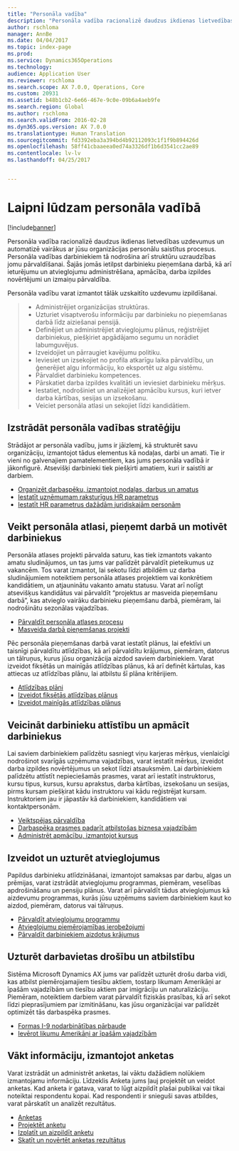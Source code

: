 ```yaml
---
title: "Personāla vadība"
description: "Personāla vadība racionalizē daudzus ikdienas lietvedības uzdevumus un automatizē vairākus ar jūsu organizācijas personālu saistītus procesus. Personāla vadības darbiniekiem tā nodrošina arī struktūru uzraudzības jomu pārvaldīšanai. Šajās jomās ietilpst darbinieku pieņemšana darbā, kā arī ieturējumu un atvieglojumu administrēšana, apmācība, darba izpildes novērtējumi un izmaiņu pārvaldība."
author: rschloma
manager: AnnBe
ms.date: 04/04/2017
ms.topic: index-page
ms.prod: 
ms.service: Dynamics365Operations
ms.technology: 
audience: Application User
ms.reviewer: rschloma
ms.search.scope: AX 7.0.0, Operations, Core
ms.custom: 20931
ms.assetid: b48b1cb2-6e66-467e-9c0e-09b6a4aeb9fe
ms.search.region: Global
ms.author: rschloma
ms.search.validFrom: 2016-02-28
ms.dyn365.ops.version: AX 7.0.0
ms.translationtype: Human Translation
ms.sourcegitcommit: fd3392eba3a394bd4b92112093c1f1f9b894426d
ms.openlocfilehash: 58ff41cbaaeea0ed74a3326df1b6d3541cc2ae89
ms.contentlocale: lv-lv
ms.lasthandoff: 04/25/2017


---
```


# <a name="welcome-to-human-resources"></a>Laipni lūdzam personāla vadībā

[!include[banner](includes/banner.md)]

Personāla vadība racionalizē daudzus ikdienas lietvedības uzdevumus un automatizē vairākus ar jūsu organizācijas personālu saistītus procesus. Personāla vadības darbiniekiem tā nodrošina arī struktūru uzraudzības jomu pārvaldīšanai. Šajās jomās ietilpst darbinieku pieņemšana darbā, kā arī ieturējumu un atvieglojumu administrēšana, apmācība, darba izpildes novērtējumi un izmaiņu pārvaldība.

Personāla vadību varat izmantot tālāk uzskaitīto uzdevumu izpildīšanai.

> + Administrējiet organizācijas struktūras.
> + Uzturiet visaptverošu informāciju par darbinieku no pieņemšanas darbā līdz aiziešanai pensijā.
> + Definējiet un administrējiet atvieglojumu plānus, reģistrējiet darbiniekus, piešķiriet apgādājamo segumu un norādiet labumguvējus.
> + Izveidojiet un pārraugiet kavējumu politiku.
> + Ieviesiet un izsekojiet no profila atkarīgu laika pārvaldību, un ģenerējiet algu informāciju, ko eksportēt uz algu sistēmu.
> + Pārvaldiet darbinieku kompetences.
> + Pārskatiet darba izpildes kvalitāti un ieviesiet darbinieku mērķus.
> + Iestatiet, nodrošiniet un analizējiet apmācību kursus, kuri ietver darba kārtības, sesijas un izsekošanu.
> + Veiciet personāla atlasi un sekojiet līdzi kandidātiem.

<a name="develop-a-human-resources-strategy"></a>Izstrādāt personāla vadības stratēģiju
---------------------------------------------------------

Strādājot ar personāla vadību, jums ir jāizlemj, kā strukturēt savu organizāciju, izmantojot tādus elementus kā nodaļas, darbi un amati. Tie ir vieni no galvenajiem pamatelementiem, kas jums personāla vadībā ir jākonfigurē. Atsevišķi darbinieki tiek piešķirti amatiem, kuri ir saistīti ar darbiem.

-   [Organizēt darbaspēku, izmantojot nodaļas, darbus un amatus](departments-jobs-positions.md)
-   [Iestatīt uzņēmumam raksturīgus HR parametrus](set-up-company-specific-hr-parameters.md)
-   [Iestatīt HR parametrus dažādām juridiskajām personām](set-up-hr-parameters-across-legal-entities.md) 

## <a name="recruit-hire-and-motivate-employees"></a>Veikt personāla atlasi, pieņemt darbā un motivēt darbiniekus

Personāla atlases projekti pārvalda saturu, kas tiek izmantots vakanto amatu sludinājumos, un tas jums var palīdzēt pārvaldīt pieteikumus uz vakancēm. Tos varat izmantot, lai sekotu līdzi atbildēm uz darba sludinājumiem noteiktiem personāla atlases projektiem vai konkrētiem kandidātiem, un atjauninātu vakanto amatu statusu. Varat arī nolīgt atsevišķus kandidātus vai pārvaldīt “projektus ar masveida pieņemšanu darbā”, kas atvieglo vairāku darbinieku pieņemšanu darbā, piemēram, lai nodrošinātu sezonālas vajadzības.

-   [Pārvaldīt personāla atlases procesu](manage-recruiting-process.md)
-   [Masveida darbā pieņemšanas projekti](mass-hire-projects.md) 

Pēc personāla pieņemšanas darbā varat iestatīt plānus, lai efektīvi un taisnīgi pārvaldītu atlīdzības, kā arī pārvaldītu krājumus, piemēram, datorus un tālruņus, kurus jūsu organizācija aizdod saviem darbiniekiem. Varat izveidot fiksētās un mainīgās atlīdzības plānus, kā arī definēt kārtulas, kas attiecas uz atlīdzības plānu, lai atbilstu šī plāna kritērijiem.

-   [Atlīdzības plāni](compensation-plans.md)
-   [Izveidot fiksētās atlīdzības plānus](create-fixed-compensation-plans.md)
-   [Izveidot mainīgās atlīdzības plānus](create-variable-compensation-plans.md)

## <a name="develop-and-train-employees"></a>Veicināt darbinieku attīstību un apmācīt darbiniekus

Lai saviem darbiniekiem palīdzētu sasniegt viņu karjeras mērķus, vienlaicīgi nodrošinot svarīgās uzņēmuma vajadzības, varat iestatīt mērķus, izveidot darba izpildes novērtējumus un sekot līdzi atsauksmēm. Lai darbiniekiem palīdzētu attīstīt nepieciešamās prasmes, varat arī iestatīt instruktorus, kursu tipus, kursus, kursu aprakstus, darba kārtības, izsekošanu un sesijas, pirms kursam piešķirat kādu instruktoru vai kādu reģistrējat kursam. Instruktoriem jau ir jāpastāv kā darbiniekiem, kandidātiem vai kontaktpersonām.

-   [Veiktspējas pārvaldība](performance-management-overview.md)
-   [Darbaspēka prasmes padarīt atbilstošas biznesa vajadzībām](skills.md)
-   [Administrēt apmācību, izmantojot kursus](courses.md)

## <a name="create-and-maintain-benefits"></a>Izveidot un uzturēt atvieglojumus

Papildus darbinieku atlīdzināšanai, izmantojot samaksas par darbu, algas un prēmijas, varat izstrādāt atvieglojumu programmas, piemēram, veselības apdrošināšanu un pensiju plānus. Varat arī pārvaldīt tādus atvieglojumus kā aizdevumu programmas, kurās jūsu uzņēmums saviem darbiniekiem kaut ko aizdod, piemēram, datorus vai tālruņus.

-   [Pārvaldīt atvieglojumu programmu](manage-benefit-program.md)
-   [Atvieglojumu piemērojamības ierobežojumi](benefit-eligibility-policies.md)
-   [Pārvaldīt darbiniekiem aizdotus krājumus](loan-items.md)

## <a name="maintain-workplace-safety-and-compliance"></a>Uzturēt darbavietas drošību un atbilstību

Sistēma Microsoft Dynamics AX jums var palīdzēt uzturēt drošu darba vidi, kas atbilst piemērojamajiem tiesību aktiem, tostarp likumam Amerikāņi ar īpašām vajadzībām un tiesību aktiem par imigrāciju un naturalizāciju. Piemēram, noteiktiem darbiem varat pārvaldīt fiziskās prasības, kā arī sekot līdzi pieprasījumiem par izmitināšanu, kas jūsu organizācijai var palīdzēt optimizēt tās darbaspēka prasmes.

-   [Formas I-9 nodarbinātības pārbaude](localizations/noam-usa-form-i-9-verification.md)
-   [Ievērot likumu Amerikāņi ar īpašām vajadzībām](localizations/noam-usa-comply-ada.md)

## <a name="gather-information-using-questionnaires"></a>Vākt informāciju, izmantojot anketas

Varat izstrādāt un administrēt anketas, lai vāktu dažādiem nolūkiem izmantojamu informāciju. Līdzeklis Anketa jums ļauj projektēt un veidot anketas. Kad anketa ir gatava, varat to lūgt aizpildīt plašai publikai vai tikai noteiktai respondentu kopai. Kad respondenti ir snieguši savas atbildes, varat pārskatīt un analizēt rezultātus.

-   [Anketas](questionnaires.md)
-   [Projektēt anketu](design-questionnaires.md)
-   [Izplatīt un aizpildīt anketu](distribute-questionnaires.md)
-   [Skatīt un novērtēt anketas rezultātus](evaluate-questionnaire-results.md)




